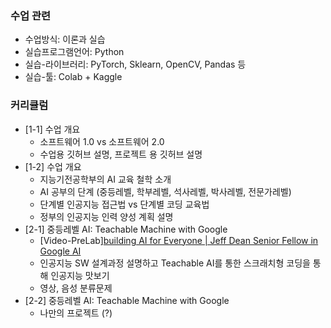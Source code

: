 
### 수업 관련
- 수업방식: 이론과 실습
- 실습프로그램언어: Python
- 실습-라이브러리: PyTorch, Sklearn, OpenCV, Pandas 등
- 실습-툴: Colab + Kaggle


### 커리큘럼

- [1-1] 수업 개요
  - 소프트웨어 1.0 vs 소프트웨어 2.0
  - 수업용 깃허브 설명, 프로젝트 용 깃허브 설명
- [1-2] 수업 개요
  - 지능기전공학부의 AI 교육 철학 소개
  - AI 공부의 단계 (중등레벨, 학부레벨, 석사레벨, 박사레벨, 전문가레벨)
  - 단계별 인공지능 접근법 vs 단계별 코딩 교육법
  - 정부의 인공지능 인력 양성 계획 설명
- [2-1] 중등레벨 AI: Teachable Machine with Google
  - [Video-PreLab][building AI for Everyone | Jeff Dean Senior Fellow in Google AI](https://www.youtube.com/watch?v=BKj3fnPSUIQ)
  - 인공지능 SW 설계과정 설명하고 Teachable AI를 통한 스크래치형 코딩을 통해 인공지능 맛보기
  - 영상, 음성 분류문제 
- [2-2] 중등레벨 AI: Teachable Machine with Google 
  - 나만의 프로젝트 (?)


